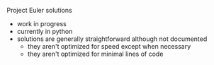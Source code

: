 Project Euler solutions

- work in progress
- currently in python
- solutions are generally straightforward although not documented
    - they aren't optimized for speed except when necessary
    - they aren't optimized for minimal lines of code